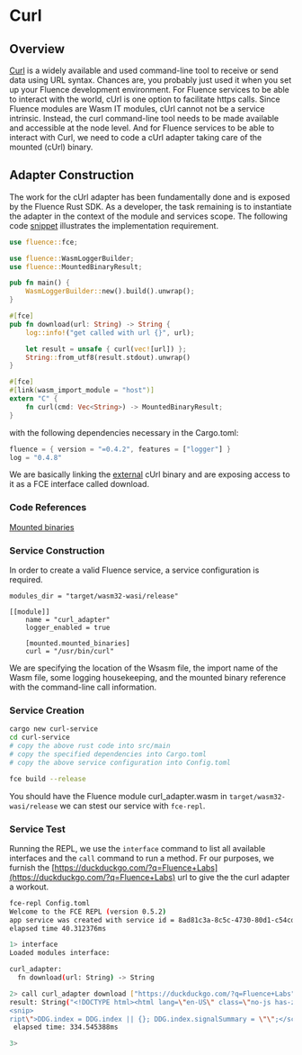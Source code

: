 # Curl

## Overview

[Curl](https://curl.se/) is a widely available and used command-line tool to receive or send data using URL syntax. Chances are, you probably just used it when you set up your Fluence development environment. For Fluence services to be able to interact with the world, cUrl is one option to facilitate https calls. Since Fluence modules are Wasm IT modules, cUrl cannot not be a service intrinsic. Instead, the curl command-line tool needs to be made available and accessible at the node level. And for Fluence services to be able to interact with Curl, we need to code a cUrl adapter taking care of the mounted \(cUrl\) binary.

## Adapter Construction

The work for the cUrl adapter has been fundamentally done and is exposed by the Fluence Rust SDK. As a developer, the task remaining is to instantiate the adapter in the context of the module and services scope. The following code [snippet](https://github.com/fluencelabs/fce/tree/master/examples/url-downloader/curl_adapter) illustrates the implementation requirement.

```rust
use fluence::fce;

use fluence::WasmLoggerBuilder;
use fluence::MountedBinaryResult;

pub fn main() {
    WasmLoggerBuilder::new().build().unwrap();
}

#[fce]
pub fn download(url: String) -> String {
    log::info!("get called with url {}", url);

    let result = unsafe { curl(vec![url]) };
    String::from_utf8(result.stdout).unwrap()
}

#[fce]
#[link(wasm_import_module = "host")]
extern "C" {
    fn curl(cmd: Vec<String>) -> MountedBinaryResult;
}
```

with the following dependencies necessary in the Cargo.toml:

```rust
fluence = { version = "=0.4.2", features = ["logger"] }
log = "0.4.8"
```

We are basically linking the [external](https://doc.rust-lang.org/std/keyword.extern.html) cUrl binary and are exposing access to it as a FCE interface called download.

### Code References

[Mounted binaries](https://github.com/fluencelabs/fce/blob/c559f3f2266b924398c203a45863ebf2fb9252ec/fluence-faas/src/host_imports/mounted_binaries.rs)

### Service Construction

In order to create a valid Fluence service, a service configuration is required.

```text
modules_dir = "target/wasm32-wasi/release"

[[module]]
    name = "curl_adapter"
    logger_enabled = true

    [mounted.mounted_binaries]
    curl = "/usr/bin/curl"
```

We are specifying the location of the Wsasm file, the import name of the Wasm file, some logging housekeeping, and the mounted binary reference with the command-line call information.

### Service Creation

```bash
cargo new curl-service
cd curl-service
# copy the above rust code into src/main
# copy the specified dependencies into Cargo.toml
# copy the above service configuration into Config.toml

fce build --release
```

You should have the Fluence module curl\_adapter.wasm in `target/wasm32-wasi/release` we can stest our service with `fce-repl`.

### Service Test

Running the REPL, we use the `interface` command to list all available interfaces and the `call` command to run a method. Fr our purposes, we furnish the [https://duckduckgo.com/?q=Fluence+Labs](https://duckduckgo.com/?q=Fluence+Labs) url to give the the curl adapter a workout.

```bash
fce-repl Config.toml
Welcome to the FCE REPL (version 0.5.2)
app service was created with service id = 8ad81c3a-8c5c-4730-80d1-c54cd177725d
elapsed time 40.312376ms

1> interface
Loaded modules interface:

curl_adapter:
  fn download(url: String) -> String

2> call curl_adapter download ["https://duckduckgo.com/?q=Fluence+Labs"]
result: String("<!DOCTYPE html><html lang=\"en-US\" class=\"no-js has-zcm  no-theme\"><head><meta name=\"description\" content=\"DuckDuckGo. Privacy, Simplified.\"><meta http-equiv=\"content-type\" content=\"text/html; charset=utf-8\"><title>Fluence Labs at DuckDuckGo</title><link rel=\"stylesheet\" href=\"/s1963.css\" type=\"text/css\"><link rel=\"stylesheet\" href=\"/r1963.css\" type=\"text/css\"><meta name=\"robots\" content=\"noindex,nofollow\"><meta name=\"referrer\" content=\"origin\"><meta name=\"apple-mobile-web-app-title\" content=\"Fluence Labs\"><link rel=\"preconnect\" href=\"https://links.duckduckgo.com\"><link rel=\"preload\" href=\"/font/ProximaNova-Reg-webfont.woff2\" as=\"font\" type=\"font/woff2\" crossorigin=\"anonymous\" /><link rel=\"preload\" href=\"/font/ProximaNova-Sbold-webfont.woff2\" as=\"font\" type=\"font/woff2\" crossorigin=\"anonymous\" /><link rel=\"shortcut icon\" href=\"/favicon.ico\" type=\"image/x-icon\" /><link id=\"icon60\" rel=\"apple-touch-icon\" href=\"/assets/icons/meta/DDG-iOS-icon_60x60.png?v=2\"/><link id=\"icon76\" rel=\"apple-touch-icon\" sizes=\"76x76\" href=\"/assets/icons/meta/DDG-iOS-icon_76x76.png?v=2\"/><link id=\"icon120\" rel=\"apple-touch-icon\" sizes=\"120x120\" href=\"/assets/icons/meta/DDG-iOS-icon_120x120.png?v=2\"/><link id=\"icon152\" rel=\"apple-touch-icon\"s
<snip>
ript\">DDG.index = DDG.index || {}; DDG.index.signalSummary = \"\";</script>")
 elapsed time: 334.545388ms

3>
```

